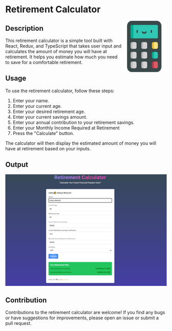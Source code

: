 # Retirement Calculator

<img src="./public/calculator.png" alt="React Redux TypeScript Logo" width="140" height="160" align="right">

## Description

This retirement calculator is a simple tool built with React, Redux, and TypeScript that takes user input and calculates the amount of money you will have at retirement. It helps you estimate how much you need to save for a comfortable retirement.

## Usage

To use the retirement calculator, follow these steps:

1. Enter your name.
2. Enter your current age.
3. Enter your desired retirement age.
4. Enter your current savings amount.
5. Enter your annual contribution to your retirement savings.
6. Enter your Monthly Income Required at Retirement
7. Press the "Calculate" button.

The calculator will then display the estimated amount of money you will have at retirement based on your inputs.

## Output

![Retirement Calculator Output](./public/output.jpg)

## Contribution

Contributions to the retirement calculator are welcome! If you find any bugs or have suggestions for improvements, please open an issue or submit a pull request.
